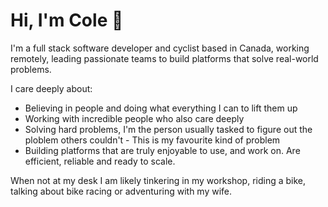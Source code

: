 # Hi, I'm Cole 👋

I'm a full stack software developer and cyclist based in Canada, working remotely, leading passionate teams to build platforms that solve real-world problems. 

I care deeply about:
- Believing in people and doing what everything I can to lift them up
- Working with incredible people who also care deeply
- Solving hard problems, I'm the person usually tasked to figure out the ploblem others couldn't - This is my favourite kind of problem
- Building platforms that are truly enjoyable to use, and work on. Are efficient, reliable and ready to scale.

When not at my desk I am likely tinkering in my workshop, riding a bike, talking about bike racing or adventuring with my wife. 

 


